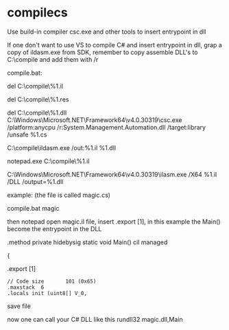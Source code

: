 # compilecs
Use build-in compiler csc.exe and other tools to insert entrypoint in dll

If one don't want to use VS to compile C# and insert entrypoint in dll, grap a copy of ildasm.exe from SDK, remember to copy assemble DLL's to C:\compile and add them with /r

compile.bat:

del C:\compile\\%1.il

del C:\compile\\%1.res

del C:\compile\\%1.dll
C:\Windows\Microsoft.NET\Framework64\v4.0.30319\csc.exe /platform:anycpu /r:System.Management.Automation.dll /target:library /unsafe %1.cs

C:\compile\ildasm.exe /out:%1.il %1.dll

notepad.exe C:\\compile\\%1.il

C:\Windows\Microsoft.NET\Framework64\v4.0.30319\ilasm.exe /X64 %1.il /DLL /output=%1.dll

example: (the file is called magic.cs)

compile.bat magic

then notepad open magic.il file, insert .export [1], in this example the Main() become the entrypoint in the DLL




  .method private hidebysig static void  Main() cil managed
  
  {
  
  .export [1]
  
    // Code size       101 (0x65)
    .maxstack  6
    .locals init (uint8[] V_0,
    
    
    
 save file
 
 now one can call your C# DLL like this rundll32 magic.dll,Main
 
 
